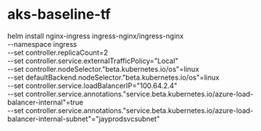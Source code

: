 # aks-baseline-tf

helm install nginx-ingress ingress-nginx/ingress-nginx \
    --namespace ingress \
    --set controller.replicaCount=2 \
    --set controller.service.externalTrafficPolicy="Local" \
    --set controller.nodeSelector."beta\.kubernetes\.io/os"=linux \
    --set defaultBackend.nodeSelector."beta\.kubernetes\.io/os"=linux \
    --set controller.service.loadBalancerIP="100.64.2.4" \
    --set controller.service.annotations."service\.beta\.kubernetes\.io/azure-load-balancer-internal"=true \
    --set controller.service.annotations."service\.beta\.kubernetes\.io/azure-load-balancer-internal-subnet"="jayprodsvcsubnet"
    
